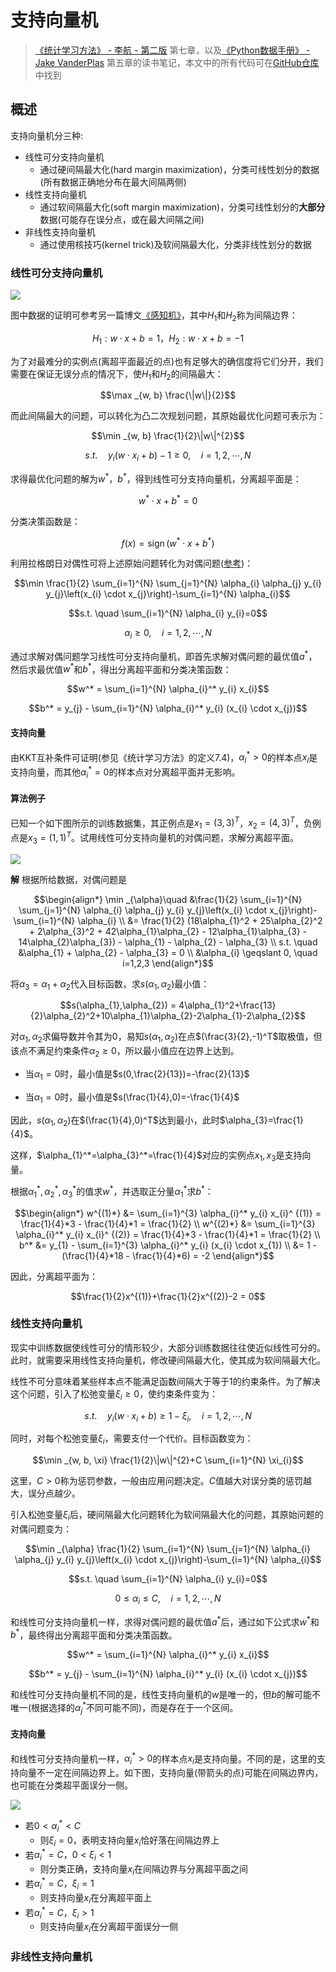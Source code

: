 # 支持向量机

> [《统计学习方法》 - 李航 - 第二版](https://1drv.ms/b/s!AkcJSyT7tq80f24rxQaaH3HMUWE?e=5vJQNK) 第七章，以及[《Python数据手册》 - Jake VanderPlas](https://1drv.ms/b/s!AkcJSyT7tq80gQBIJPqCGBXnxliQ?e=oCjr4e) 第五章的读书笔记，本文中的所有代码可在[GitHub仓库](https://github.com/LittleBee1024/learning_book/tree/main/docs/booknotes/ml/svm/code)中找到

## 概述

支持向量机分三种:

* 线性可分支持向量机
    * 通过硬间隔最大化(hard margin maximization)，分类可线性划分的数据(所有数据正确地分布在最大间隔两侧)
* 线性支持向量机
    * 通过软间隔最大化(soft margin maximization)，分类可线性划分的**大部分**数据(可能存在误分点，或在最大间隔之间)
* 非线性支持向量机
    * 通过使用核技巧(kernel trick)及软间隔最大化，分类非线性划分的数据

### 线性可分支持向量机

![](./images/svm_hard.png)

图中数据的证明可参考另一篇博文[《感知机》](../perceptron/README.md)，其中$H_{1}$和$H_{2}$称为间隔边界：

$$H_{1}: w \cdot x + b = 1，H_{2}: w \cdot x + b = -1$$

为了对最难分的实例点(离超平面最近的点)也有足够大的确信度将它们分开，我们需要在保证无误分点的情况下，使$H_{1}$和$H_{2}$的间隔最大：

$$\max _{w, b} \frac{\|w\|}{2}$$

而此间隔最大的问题，可以转化为凸二次规划问题，其原始最优化问题可表示为：

$$\min _{w, b} \frac{1}{2}\|w\|^{2}$$

$$s.t. \quad y_{i}\left(w \cdot x_{i}+b\right)-1 \geqslant 0, \quad i=1,2, \cdots, N$$

求得最优化问题的解为$w^*$，$b^*$，得到线性可分支持向量机，分离超平面是：

$$w^{*} \cdot x+b^{*}=0$$

分类决策函数是：

$$f(x)=\operatorname{sign}\left(w^{*} \cdot x+b^{*}\right)$$

利用拉格朗日对偶性可将上述原始问题转化为对偶问题([参考](https://zhuanlan.zhihu.com/p/77560876))：

$$\min \frac{1}{2} \sum_{i=1}^{N} \sum_{j=1}^{N} \alpha_{i} \alpha_{j} y_{i} y_{j}\left(x_{i} \cdot x_{j}\right)-\sum_{i=1}^{N} \alpha_{i}$$

$$s.t. \quad \sum_{i=1}^{N} \alpha_{i} y_{i}=0$$

$$\alpha_{i} \geqslant 0, \quad i=1,2, \cdots, N$$

通过求解对偶问题学习线性可分支持向量机，即首先求解对偶问题的最优值$a^*$，然后求最优值$w^*$和$b^*$，得出分离超平面和分类决策函数：

$$w^* = \sum_{i=1}^{N} \alpha_{i}^* y_{i} x_{i}$$

$$b^* = y_{j} - \sum_{i=1}^{N} \alpha_{i}^* y_{i} (x_{i} \cdot x_{j})$$

#### 支持向量

由KKT互补条件可证明(参见《统计学习方法》的定义7.4)，$\alpha_{i}^*>0$的样本点$x_i$是支持向量，而其他$\alpha_{i}^*=0$的样本点对分离超平面并无影响。

#### 算法例子

已知一个如下图所示的训练数据集，其正例点是$x_{1}=(3,3)^T$，$x_{2}=(4,3)^T$，负例点是$x_{3}=(1,1)^T$。试用线性可分支持向量机的对偶问题，求解分离超平面。

![](./images/svm_example1.png)

**解** 根据所给数据，对偶问题是

$$\begin{align*}
\min _{\alpha}\quad
&\frac{1}{2} \sum_{i=1}^{N} \sum_{j=1}^{N} \alpha_{i} \alpha_{j} y_{i} y_{j}\left(x_{i} \cdot x_{j}\right)-\sum_{i=1}^{N} \alpha_{i} \\
&= \frac{1}{2} (18\alpha_{1}^2 + 25\alpha_{2}^2 + 2\alpha_{3}^2 + 42\alpha_{1}\alpha_{2} - 12\alpha_{1}\alpha_{3} - 14\alpha_{2}\alpha_{3}) - \alpha_{1} - \alpha_{2} - \alpha_{3} \\
s.t. \quad
&\alpha_{1} + \alpha_{2} - \alpha_{3} = 0 \\
&\alpha_{i} \geqslant 0, \quad i=1,2,3
\end{align*}$$

将$\alpha_{3}=\alpha_{1}+\alpha_{2}$代入目标函数，求$s(\alpha_{1},\alpha_{2})$最小值：

$$s(\alpha_{1},\alpha_{2}) = 4\alpha_{1}^2+\frac{13}{2}\alpha_{2}^2+10\alpha_{1}\alpha_{2}-2\alpha_{1}-2\alpha_{2}$$

对$\alpha_{1},\alpha_{2}$求偏导数并令其为0，易知$s(\alpha_{1},\alpha_{2})$在点$(\frac{3}{2},-1)^T$取极值，但该点不满足约束条件$\alpha_{2} \geqslant 0$，所以最小值应在边界上达到。

* 当$\alpha_{1} = 0$时，最小值是$s(0,\frac{2}{13})=-\frac{2}{13}$

* 当$\alpha_{1} = 0$时，最小值是$s(\frac{1}{4},0)=-\frac{1}{4}$

因此，$s(\alpha_{1},\alpha_{2})$在$(\frac{1}{4},0)^T$达到最小，此时$\alpha_{3}=\frac{1}{4}$。

这样，$\alpha_{1}^*=\alpha_{3}^*=\frac{1}{4}$对应的实例点$x_{1},x_{3}$是支持向量。

根据$\alpha_{1}^*,\alpha_{2}^*,\alpha_{3}^*$的值求$w^*$，并选取正分量$\alpha_{1}^*$求$b^*$：

$$\begin{align*}
w^{(1)*} &= \sum_{i=1}^{3} \alpha_{i}^* y_{i} x_{i}^
{(1)} = \frac{1}{4}*3 -  \frac{1}{4}*1 = \frac{1}{2} \\
w^{(2)*} &= \sum_{i=1}^{3} \alpha_{i}^* y_{i} x_{i}^
{(2)} = \frac{1}{4}*3 -  \frac{1}{4}*1 = \frac{1}{2} \\
b^* &= y_{1} - \sum_{i=1}^{3} \alpha_{i}^* y_{i} (x_{i} \cdot x_{1}) \\
&= 1 - (\frac{1}{4}*18 - \frac{1}{4}*6) = -2
\end{align*}$$

因此，分离超平面为：

$$\frac{1}{2}x^{(1)}+\frac{1}{2}x^{(2)}-2 = 0$$

### 线性支持向量机

现实中训练数据使线性可分的情形较少，大部分训练数据往往使近似线性可分的。此时，就需要采用线性支持向量机，修改硬间隔最大化，使其成为软间隔最大化。

线性不可分意味着某些样本点不能满足函数间隔大于等于1的约束条件。为了解决这个问题，引入了松弛变量$\xi_i \geqslant 0$，使约束条件变为：

$$s.t. \quad y_{i}\left(w \cdot x_{i}+b\right) \geqslant 1 - \xi_i, \quad i=1,2, \cdots, N$$

同时，对每个松弛变量$\xi_i$，需要支付一个代价。目标函数变为：

$$\min _{w, b, \xi} \frac{1}{2}\|w\|^{2}+C \sum_{i=1}^{N} \xi_{i}$$

这里，$C > 0$称为惩罚参数，一般由应用问题决定。$C$值越大对误分类的惩罚越大，误分点越少。

引入松弛变量$\xi_i$后，硬间隔最大化问题转化为软间隔最大化的问题，其原始问题的对偶问题变为：

$$\min _{\alpha} \frac{1}{2} \sum_{i=1}^{N} \sum_{j=1}^{N} \alpha_{i} \alpha_{j} y_{i} y_{j}\left(x_{i} \cdot x_{j}\right)-\sum_{i=1}^{N} \alpha_{i}$$

$$s.t. \quad \sum_{i=1}^{N} \alpha_{i} y_{i}=0$$

$$0 \leqslant \alpha_{i} \leqslant C, \quad i=1,2, \cdots, N$$

和线性可分支持向量机一样，求得对偶问题的最优值$a^*$后，通过如下公式求$w^*$和$b^*$，最终得出分离超平面和分类决策函数。

$$w^* = \sum_{i=1}^{N} \alpha_{i}^* y_{i} x_{i}$$

$$b^* = y_{j} - \sum_{i=1}^{N} \alpha_{i}^* y_{i} (x_{i} \cdot x_{j})$$

和线性可分支持向量机不同的是，线性支持向量机的$w$是唯一的，但$b$的解可能不唯一(根据选择的$\alpha_j^*$不同可能不同)，而是存在于一个区间。

#### 支持向量

和线性可分支持向量机一样，$\alpha_{i}^*>0$的样本点$x_i$是支持向量。不同的是，这里的支持向量不一定在间隔边界上。如下图，支持向量(带箭头的点)可能在间隔边界内，也可能在分类超平面误分一侧。

![](./images/support_vectors.png)

* 若$0< \alpha_{i}^* < C$
    * 则$\xi_i = 0$，表明支持向量$x_i$恰好落在间隔边界上
* 若$\alpha_{i}^* = C，0 < \xi_i < 1$
    * 则分类正确，支持向量$x_i$在间隔边界与分离超平面之间
* 若$\alpha_{i}^* = C，\xi_i = 1$
    * 则支持向量$x_i$在分离超平面上
* 若$\alpha_{i}^* = C，\xi_i > 1$
    * 则支持向量$x_i$在分离超平面误分一侧

### 非线性支持向量机

